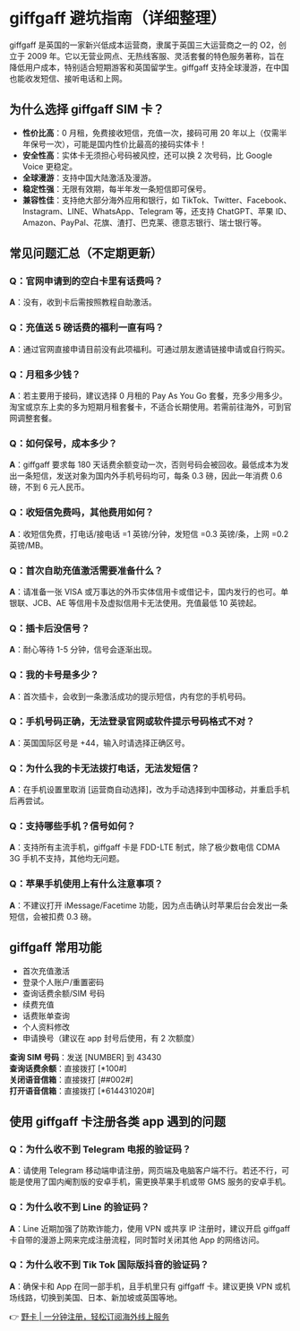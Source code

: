 # giffgaff 避坑指南（详细整理）

giffgaff 是英国的一家新兴低成本运营商，隶属于英国三大运营商之一的 O2，创立于 2009 年。它以无营业网点、无热线客服、灵活套餐的特色服务著称，旨在降低用户成本，特别适合短期游客和英国留学生。giffgaff 支持全球漫游，在中国也能收发短信、接听电话和上网。

## 为什么选择 giffgaff SIM 卡？

- **性价比高**：0 月租，免费接收短信，充值一次，接码可用 20 年以上（仅需半年保号一次），可能是国内性价比最高的接码实体卡！
- **安全性高**：实体卡无须担心号码被风控，还可以换 2 次号码，比 Google Voice 更稳定。
- **全球漫游**：支持中国大陆激活及漫游。
- **稳定性强**：无限有效期，每半年发一条短信即可保号。
- **兼容性佳**：支持绝大部分海外应用和银行，如 TikTok、Twitter、Facebook、Instagram、LINE、WhatsApp、Telegram 等，还支持 ChatGPT、苹果 ID、Amazon、PayPal、花旗、渣打、巴克莱、德意志银行、瑞士银行等。

## 常见问题汇总（不定期更新）

### Q：官网申请到的空白卡里有话费吗？
**A**：没有，收到卡后需按照教程自助激活。

### Q：充值送 5 磅话费的福利一直有吗？
**A**：通过官网直接申请目前没有此项福利。可通过朋友邀请链接申请或自行购买。

### Q：月租多少钱？
**A**：若主要用于接码，建议选择 0 月租的 Pay As You Go 套餐，充多少用多少。淘宝或京东上卖的多为短期月租套餐卡，不适合长期使用。若需前往海外，可到官网调整套餐。

### Q：如何保号，成本多少？
**A**：giffgaff 要求每 180 天话费余额变动一次，否则号码会被回收。最低成本为发出一条短信，发送对象为国内外手机号码均可，每条 0.3 磅，因此一年消费 0.6 磅，不到 6 元人民币。

### Q：收短信免费吗，其他费用如何？
**A**：收短信免费，打电话/接电话 =1 英镑/分钟，发短信 =0.3 英镑/条，上网 =0.2 英镑/MB。

### Q：首次自助充值激活需要准备什么？
**A**：请准备一张 VISA 或万事达的外币实体信用卡或借记卡，国内发行的也可。单银联、JCB、AE 等信用卡及虚拟信用卡无法使用。充值最低 10 英镑起。

### Q：插卡后没信号？
**A**：耐心等待 1-5 分钟，信号会逐渐出现。

### Q：我的卡号是多少？
**A**：首次插卡，会收到一条激活成功的提示短信，内有您的手机号码。

### Q：手机号码正确，无法登录官网或软件提示号码格式不对？
**A**：英国国际区号是 +44，输入时请选择正确区号。

### Q：为什么我的卡无法拨打电话，无法发短信？
**A**：在手机设置里取消 [运营商自动选择]，改为手动选择到中国移动，并重启手机后再尝试。

### Q：支持哪些手机？信号如何？
**A**：支持所有主流手机，giffgaff 卡是 FDD-LTE 制式，除了极少数电信 CDMA 3G 手机不支持，其他均无问题。

### Q：苹果手机使用上有什么注意事项？
**A**：不建议打开 iMessage/Facetime 功能，因为点击确认时苹果后台会发出一条短信，会被扣费 0.3 磅。

## giffgaff 常用功能

- 首次充值激活
- 登录个人账户/重置密码
- 查询话费余额/SIM 号码
- 续费充值
- 话费账单查询
- 个人资料修改
- 申请换号（建议在 app 封号后使用，有 2 次额度）

**查询 SIM 号码**：发送 [NUMBER] 到 43430  
**查询话费余额**：直接拨打 [*100#]  
**关闭语音信箱**：直接拨打 [##002#]  
**打开语音信箱**：直接拨打 [*614431020#]

## 使用 giffgaff 卡注册各类 app 遇到的问题

### Q：为什么收不到 Telegram 电报的验证码？
**A**：请使用 Telegram 移动端申请注册，网页端及电脑客户端不行。若还不行，可能是使用了国内阉割版的安卓手机，需更换苹果手机或带 GMS 服务的安卓手机。

### Q：为什么收不到 Line 的验证码？
**A**：Line 近期加强了防欺诈能力，使用 VPN 或共享 IP 注册时，建议开启 giffgaff 卡自带的漫游上网来完成注册流程，同时暂时关闭其他 App 的网络访问。

### Q：为什么收不到 Tik Tok 国际版抖音的验证码？
**A**：确保卡和 App 在同一部手机，且手机里只有 giffgaff 卡。建议更换 VPN 或机场线路，切换到美国、日本、新加坡或英国等地。

👉 [野卡 | 一分钟注册，轻松订阅海外线上服务](https://bbtdd.com/yeka)